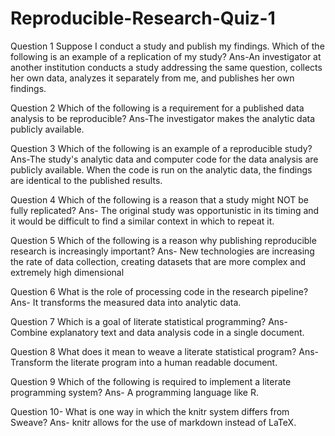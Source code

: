 Reproducible-Research-Quiz-1
============================
Question 1
Suppose I conduct a study and publish my findings. Which of the following is an example of a replication of my study?
Ans-An investigator at another institution conducts a study addressing the same question, collects her own data,
analyzes it separately from me, and publishes her own findings.

Question 2
Which of the following is a requirement for a published data analysis to be reproducible?
Ans-The investigator makes the analytic data publicly available.

Question 3
Which of the following is an example of a reproducible study?
Ans-The study's analytic data and computer code for the data analysis are publicly available. When the code is run 
on the analytic data, the findings are identical to the published results.

Question 4
Which of the following is a reason that a study might NOT be fully replicated?
Ans-
The original study was opportunistic in its timing and it would be difficult to find a similar context in which to repeat
it.

Question 5
Which of the following is a reason why publishing reproducible research is increasingly important?
Ans-
New technologies are increasing the rate of data collection, creating datasets that are more complex and extremely 
high dimensional

Question 6
What is the role of processing code in the research pipeline?
Ans-
It transforms the measured data into analytic data.

Question 7
Which is a goal of literate statistical programming?
Ans-
Combine explanatory text and data analysis code in a single document.

Question 8
What does it mean to weave a literate statistical program?
Ans-
Transform the literate program into a human readable document.

Question 9
Which of the following is required to implement a literate programming system?
Ans-
A programming language like R.

Question 10-
What is one way in which the knitr system differs from Sweave?
Ans-
knitr allows for the use of markdown instead of LaTeX.
